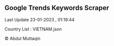 

## Google Trends Keywords Scraper 
 
Last Update 23-01-2023 , 01:19:44

Country List :
VIETNAM.json



© Abdul Muttaqin 
